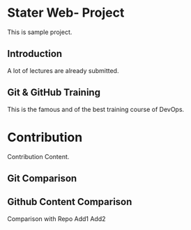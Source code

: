 
# Stater Web- Project
This is sample project.

## Introduction
A lot of lectures are already submitted.

## Git & GitHub Training
This is the famous and of the best training course of DevOps.

# Contribution
Contribution Content.

## Git Comparison

## Github Content Comparison
Comparison with Repo
Add1
Add2

